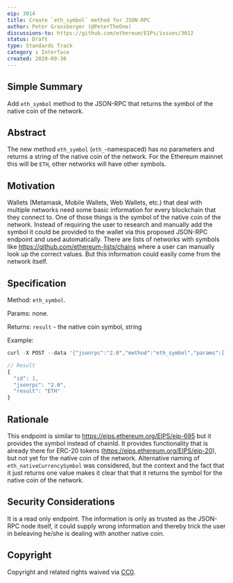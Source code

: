 ```yaml
---
eip: 3014
title: Create `eth_symbol` method for JSON-RPC
author: Peter Grassberger (@PeterTheOne)
discussions-to: https://github.com/ethereum/EIPs/issues/3012
status: Draft
type: Standards Track
category : Interface
created: 2020-09-30
---
```


## Simple Summary
Add `eth_symbol` method to the JSON-RPC that returns the symbol of the native coin of the network.

## Abstract
The new method `eth_symbol` (`eth_`-namespaced) has no parameters and returns a string of the native coin of the network. For the Ethereum mainnet this will be `ETH`, other networks will have other symbols.

## Motivation
Wallets (Metamask, Mobile Wallets, Web Wallets, etc.) that deal with multiple networks need some basic information for every blockchain that they connect to. One of those things is the symbol of the native coin of the network. Instead of requiring the user to research and manually add the symbol it could be provided to the wallet via this proposed JSON-RPC endpoint and used automatically. There are lists of networks with symbols like https://github.com/ethereum-lists/chains where a user can manually look up the correct values. But this information could easily come from the network itself.

## Specification
Method: `eth_symbol`.

Params: none.

Returns: `result` - the native coin symbol, string

Example:

```js
curl -X POST --data '{"jsonrpc":"2.0","method":"eth_symbol","params":[],"id":1}'

// Result
{
  "id": 1,
  "jsonrpc": "2.0",
  "result": "ETH"
}
```

## Rationale
This endpoint is similar to https://eips.ethereum.org/EIPS/eip-695 but it provides the symbol instead of chainId. It provides functionality that is already there for ERC-20 tokens (https://eips.ethereum.org/EIPS/eip-20), but not yet for the native coin of the network. Alternative naming of `eth_nativeCurrencySymbol` was considered, but the context and the fact that it just returns one value makes it clear that that it returns the symbol for the native coin of the network.

## Security Considerations
It is a read only endpoint. The information is only as trusted as the JSON-RPC node itself, it could supply wrong information and thereby trick the user in beleaving he/she is dealing with another native coin.

## Copyright
Copyright and related rights waived via [CC0](https://creativecommons.org/publicdomain/zero/1.0/).
